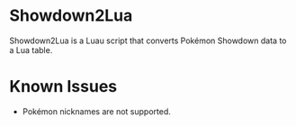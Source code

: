 # Showdown2Lua
Showdown2Lua is a Luau script that converts Pokémon Showdown data to a Lua table.

# Known Issues
* Pokémon nicknames are not supported.

